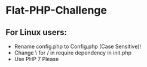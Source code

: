 # Flat-PHP-Challenge

## For Linux users:

* Rename config.php to Config.php (Case Sensitive)!
* Change \ for / in require dependency in init.php
* Use PHP 7 Please
